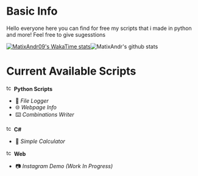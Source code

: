 # Basic Info

Hello everyone here you can find for free my scripts that i made in python and more! Feel free to give sugesstions

[![MatixAndr09's WakaTime stats](https://github-readme-stats.vercel.app/api/wakatime?username=matixandr09)](https://github.com/anuraghazra/github-readme-stats)![MatixAndr's github stats](https://github-readme-stats.vercel.app/api?username=matixandr09&show_icons=true&theme=radical)

# Current Available Scripts

<img src="https://cdn.discordapp.com/attachments/1174656852596903976/1174656875153866762/Bez_nazwy-1.png?ex=65686377&is=6555ee77&hm=fb9c06a56d067121eec3ba767c715cd1f13bb0b1167df48b6974caa08b3eef5a" width="16" height="16" alt="tcp"> **Python Scripts**
  - 📰 *File Logger*
  - 🌐 *Webpage Info*
  - ⌨️ *Combinations Writer*

<img src="https://cdn.discordapp.com/emojis/763441152640417814.webp?size=96&quality=lossless" width="16" height="16" alt="tcp"> **C#**
  - 🧨 *Simple Calculator* 

<img src="https://cdn.discordapp.com/emojis/763438061501022209.webp?size=96&quality=lossless" width="16" height="16" alt="tcp"> **Web**
  - 📷 *Instagram Demo* _(Work In Progress)_